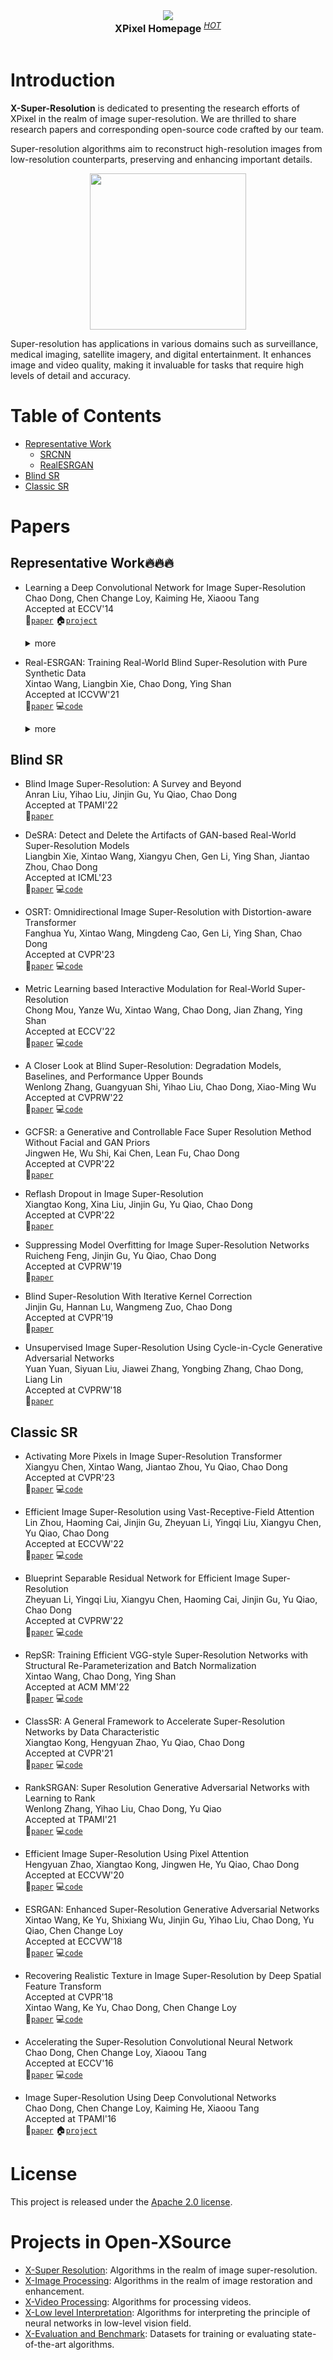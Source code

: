 <div align="center">
  <img src="assets/logo.png"/>
  <div align="center">
    <b><font size="3">XPixel Homepage</font></b>
    <sup>
      <a href="http://xpixel.group/">
        <i><font size="2">HOT</font></i>
      </a>
    </sup>
  </div>
  <div>&nbsp;</div>
</div>

<div align="center">

<!-- English | [简体中文](README_zh-CN.md) -->

</div>

# Introduction

**X-Super-Resolution** is dedicated to presenting the research efforts of XPixel in the realm of image super-resolution. We are thrilled to share research papers and corresponding open-source code crafted by our team.

Super-resolution algorithms aim to reconstruct high-resolution images from low-resolution counterparts, preserving and enhancing important details.

<div align="center">
  <img src="assets/sr_example.png" height="250"/>
</div>

Super-resolution has applications in various domains such as surveillance, medical imaging, satellite imagery, and digital entertainment. It enhances image and video quality, making it invaluable for tasks that require high levels of detail and accuracy. 

# Table of Contents

- [Representative Work](#representative)
  - [SRCNN](#srcnn)
  - [RealESRGAN](#realesrgan)
- [Blind SR](#blind-sr)
- [Classic SR](#classic-sr)

# Papers

## <a name="representative"></a>Representative Work:fire::fire::fire:

- <a name="srcnn"></a>Learning a Deep Convolutional Network for Image Super-Resolution<br>
  Chao Dong, Chen Change Loy, Kaiming He, Xiaoou Tang<br>
  Accepted at ECCV'14<br>
  :scroll:[`paper`](https://arxiv.org/abs/1501.00092) :house:[`project`](http://mmlab.ie.cuhk.edu.hk/projects/SRCNN.html)<br>
  <details close>
  <summary>more</summary>
  We propose a deep learning method for single image super-resolution (SR). Our method directly learns an end-to-end mapping between the low/high-resolution images. The mapping is represented as a deep convolutional neural network (CNN) that takes the low-resolution image as the input and outputs the high-resolution one.

  <div align="center">
  <img src="assets/srcnn.png" width="600"/>
  </div>
  </details>

- <a name="realesrgan"></a>Real-ESRGAN: Training Real-World Blind Super-Resolution with Pure Synthetic Data<br>
  Xintao Wang, Liangbin Xie, Chao Dong, Ying Shan<br>
  Accepted at ICCVW'21<br>
  :scroll:[`paper`](https://arxiv.org/abs/2107.10833) :computer:[`code`](https://github.com/xinntao/Real-ESRGAN)<br>
  <details close>
  <summary>more</summary>
  In this work, we extend the powerful ESRGAN to a practical restoration application, which is trained with pure synthetic data. Specifically:
  
  1. A high-order degradation modeling process is introduced to better simulate complex real-world degradations.
  2. We also consider the common ringing and overshoot artifacts in the synthesis process.
  3. In addition, we employ a U-Net discriminator with spectral normalization to increase discriminator capability and stabilize the training dynamics.
  
  Extensive comparisons have shown its superior visual performance than prior works on various real datasets.

  <div align="center">
  <img src="assets/realesrgan.png" width="600"/>
  </div>
  </details>

## Blind SR

- Blind Image Super-Resolution: A Survey and Beyond<br>
  Anran Liu, Yihao Liu, Jinjin Gu, Yu Qiao, Chao Dong<br>
  Accepted at TPAMI'22<br>
  :scroll:[`paper`](https://arxiv.org/abs/2107.03055)

- DeSRA: Detect and Delete the Artifacts of GAN-based Real-World Super-Resolution Models<br>
  Liangbin Xie, Xintao Wang, Xiangyu Chen, Gen Li, Ying Shan, Jiantao Zhou, Chao Dong<br>
  Accepted at ICML'23<br>
  :scroll:[`paper`](https://arxiv.org/abs/2307.02457) :computer:[`code`](https://github.com/TencentARC/DeSRA)

- OSRT: Omnidirectional Image Super-Resolution with Distortion-aware Transformer<br>
  Fanghua Yu, Xintao Wang, Mingdeng Cao, Gen Li, Ying Shan, Chao Dong<br>
  Accepted at CVPR'23<br>
  :scroll:[`paper`](https://arxiv.org/abs/2302.03453) :computer:[`code`](https://github.com/Fanghua-Yu/OSRT)

- Metric Learning based Interactive Modulation for Real-World Super-Resolution<br>
  Chong Mou, Yanze Wu, Xintao Wang, Chao Dong, Jian Zhang, Ying Shan<br>
  Accepted at ECCV'22<br>
  :scroll:[`paper`](https://arxiv.org/abs/2205.05065) :computer:[`code`](https://github.com/TencentARC/MM-RealSR)

- A Closer Look at Blind Super-Resolution: Degradation Models, Baselines, and Performance Upper Bounds<br>
  Wenlong Zhang, Guangyuan Shi, Yihao Liu, Chao Dong, Xiao-Ming Wu<br>
  Accepted at CVPRW'22<br>
  :scroll:[`paper`](https://arxiv.org/abs/2205.04910) :computer:[`code`](https://github.com/WenlongZhang0517/CloserLookBlindSR)

- GCFSR: a Generative and Controllable Face Super Resolution Method Without Facial and GAN Priors<br>
  Jingwen He, Wu Shi, Kai Chen, Lean Fu, Chao Dong<br>
  Accepted at CVPR'22<br>
  :scroll:[`paper`](https://arxiv.org/abs/2203.07319)

- Reflash Dropout in Image Super-Resolution<br>
  Xiangtao Kong, Xina Liu, Jinjin Gu, Yu Qiao, Chao Dong<br>
  Accepted at CVPR'22<br>
  :scroll:[`paper`](https://arxiv.org/abs/2112.12089)

- Suppressing Model Overfitting for Image Super-Resolution Networks<br>
  Ruicheng Feng, Jinjin Gu, Yu Qiao, Chao Dong<br>
  Accepted at CVPRW'19<br>
  :scroll:[`paper`](https://arxiv.org/abs/1906.04809)

- Blind Super-Resolution With Iterative Kernel Correction<br>
  Jinjin Gu, Hannan Lu, Wangmeng Zuo, Chao Dong<br>
  Accepted at CVPR'19<br>
  :scroll:[`paper`](https://arxiv.org/abs/1904.03377)

- Unsupervised Image Super-Resolution Using Cycle-in-Cycle Generative Adversarial Networks<br>
  Yuan Yuan, Siyuan Liu, Jiawei Zhang, Yongbing Zhang, Chao Dong, Liang Lin<br>
  Accepted at CVPRW'18<br>
  :scroll:[`paper`](https://arxiv.org/abs/1809.00437)

## Classic SR

- Activating More Pixels in Image Super-Resolution Transformer<br>
  Xiangyu Chen, Xintao Wang, Jiantao Zhou, Yu Qiao, Chao Dong<br>
  Accepted at CVPR'23<br>
  :scroll:[`paper`](https://arxiv.org/abs/2205.04437) :computer:[`code`](https://github.com/chxy95/HAT)

- Efficient Image Super-Resolution using Vast-Receptive-Field Attention<br>
  Lin Zhou, Haoming Cai, Jinjin Gu, Zheyuan Li, Yingqi Liu, Xiangyu Chen, Yu Qiao, Chao Dong<br>
  Accepted at ECCVW'22<br>
  :scroll:[`paper`](https://arxiv.org/abs/2210.05960) :computer:[`code`](https://github.com/zhoumumu/VapSR)

- Blueprint Separable Residual Network for Efficient Image Super-Resolution<br>
  Zheyuan Li, Yingqi Liu, Xiangyu Chen, Haoming Cai, Jinjin Gu, Yu Qiao, Chao Dong<br>
  Accepted at CVPRW'22<br>
  :scroll:[`paper`](https://arxiv.org/abs/2205.05996) :computer:[`code`](https://github.com/xiaom233/BSRN)

- RepSR: Training Efficient VGG-style Super-Resolution Networks with Structural Re-Parameterization and Batch Normalization<br>
  Xintao Wang, Chao Dong, Ying Shan<br>
  Accepted at ACM MM'22<br>
  :scroll:[`paper`](https://arxiv.org/abs/2205.05671) :computer:[`code`](https://github.com/TencentARC/RepSR)

- ClassSR: A General Framework to Accelerate Super-Resolution Networks by Data Characteristic<br>
  Xiangtao Kong, Hengyuan Zhao, Yu Qiao, Chao Dong<br>
  Accepted at CVPR'21<br>
  :scroll:[`paper`](https://arxiv.org/abs/2103.04039) :computer:[`code`](https://github.com/Xiangtaokong/ClassSR)

- RankSRGAN: Super Resolution Generative Adversarial Networks with Learning to Rank<br>
  Wenlong Zhang, Yihao Liu, Chao Dong, Yu Qiao<br>
  Accepted at TPAMI'21<br>
  :scroll:[`paper`](https://arxiv.org/abs/1908.06382) :computer:[`code`](https://github.com/WenlongZhang0724/RankSRGAN)

- Efficient Image Super-Resolution Using Pixel Attention<br>
  Hengyuan Zhao, Xiangtao Kong, Jingwen He, Yu Qiao, Chao Dong<br>
  Accepted at ECCVW'20<br>
  :scroll:[`paper`](https://arxiv.org/abs/2010.01073) :computer:[`code`](https://github.com/zhaohengyuan1/PAN)

- ESRGAN: Enhanced Super-Resolution Generative Adversarial Networks<br>
  Xintao Wang, Ke Yu, Shixiang Wu, Jinjin Gu, Yihao Liu, Chao Dong, Yu Qiao, Chen Change Loy<br>
  Accepted at ECCVW'18<br>
  :scroll:[`paper`](https://arxiv.org/abs/1809.00219) :computer:[`code`](https://github.com/xinntao/ESRGAN)

- Recovering Realistic Texture in Image Super-Resolution by Deep Spatial Feature Transform<br>
  Accepted at CVPR'18<br>
  Xintao Wang, Ke Yu, Chao Dong, Chen Change Loy<br>
  :scroll:[`paper`](https://arxiv.org/abs/1804.02815) :computer:[`code`](https://github.com/xinntao/SFTGAN)

- Accelerating the Super-Resolution Convolutional Neural Network<br>
  Chao Dong, Chen Change Loy, Xiaoou Tang<br>
  Accepted at ECCV'16<br>
  :scroll:[`paper`](https://arxiv.org/abs/1608.00367) :computer:[`code`](https://drive.google.com/open?id=0B7tU5Pj1dfCMVktYZUN2aV8xVTQ)

- Image Super-Resolution Using Deep Convolutional Networks<br>
  Chao Dong, Chen Change Loy, Kaiming He, Xiaoou Tang<br>
  Accepted at TPAMI'16<br>
  :scroll:[`paper`](https://arxiv.org/abs/1501.00092) :house:[`project`](http://mmlab.ie.cuhk.edu.hk/projects/SRCNN.html)

# License

This project is released under the [Apache 2.0 license](LICENSE).

# Projects in Open-XSource

- [X-Super Resolution](https://github.com/XPixelGroup/X-Super-Resolution): Algorithms in the realm of image super-resolution.
- [X-Image Processing](https://github.com/XPixelGroup/X-Image-Processing): Algorithms in the realm of image restoration and enhancement.
- [X-Video Processing](https://github.com/XPixelGroup/X-Video-Processing): Algorithms for processing videos.
- [X-Low level Interpretation](https://github.com/XPixelGroup/X-Low-level-Interpretation): Algorithms for interpreting the principle of neural networks in low-level vision field.
- [X-Evaluation and Benchmark](https://github.com/XPixelGroup/X-Evaluation-and-Benchmark): Datasets for training or evaluating state-of-the-art algorithms.
